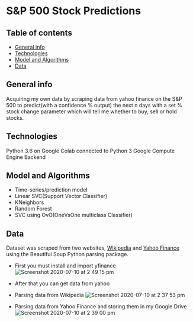 # S&P 500 Stock Predictions

## Table of contents 
* [General info](#general-info)
* [Technologies](#technologies)
* [Model and Algorithms](#model-and-algorithms)
* [Data](#data)

## General info 
Acquiring my own data by scraping data from yahoo finance on the S&P 500 to predict(with a confidence % output) the next n days with a set % stock change parameter which will tell me whether to buy, sell or hold stocks. 

## Technologies 
Python 3.6 on Google Colab connected to Python 3 Google Compute Engine Backend

## Model and Algorithms
* Time-series/prediction model
* Linear SVC(Support Vector Classifier)
* KNeighbors
* Random Forest
* SVC using OvO(OneVsOne multiclass Classifier)

## Data
Dataset was scraped from two websites, [Wikipedia](https://en.wikipedia.org/wiki/List_of_S%26P_500_companies) and [Yahoo Finance](https://uk.finance.yahoo.com/) using the Beautiful Soup Python parsing package. 

* First you must install and import yfinance 
![Screenshot 2020-07-10 at 2 49 15 pm](https://user-images.githubusercontent.com/48221355/87161680-c734fc00-c2bc-11ea-9fd2-16e9b3954c30.png)

* After that you can get data from yahoo 

* Parsing data from Wikipedia
![Screenshot 2020-07-10 at 2 37 53 pm](https://user-images.githubusercontent.com/48221355/87160817-7b358780-c2bb-11ea-82a5-967b2b8cb4c5.png)

* Parsing data from Yahoo Finance and storing them in my Google Drive
![Screenshot 2020-07-10 at 2 39 00 pm](https://user-images.githubusercontent.com/48221355/87161886-0cf1c480-c2bd-11ea-9d34-0ebab4c71f25.png)


